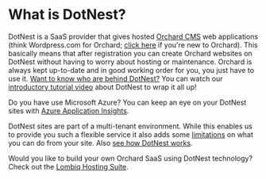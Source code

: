 # What is DotNest?



DotNest is a SaaS provider that gives hosted [Orchard CMS](http://orchardproject.net/) web applications (think Wordpress.com for Orchard; [click here](getting-started-with-orchard) if you're new to Orchard). This basically means that after registration you can create Orchard websites on DotNest without having to worry about hosting or maintenance. Orchard is always kept up-to-date and in good working order for you, you just have to use it. [Want to know who are behind DotNest?](about-lombiq) You can watch our [introductory tutorial video](https://www.youtube.com/watch?v=1k5A-TIyibQ&list=PLuskKJW0FhJcXpbKqATKllLj9RsH-eDg3&index=1) about DotNest to wrap it all up!

Do you have use Microsoft Azure? You can keep an eye on your DotNest sites with [Azure Application Insights](collecting-usage-telemetry-with-azure-application-insights).

DotNest sites are part of a multi-tenant environment. While this enables us to provide you such a flexible service it also adds some [limitations](limitations) on what you can do from your site. Also [see how DotNest works](under-the-hood).

Would you like to build your own Orchard SaaS using DotNest technology? Check out the [Lombiq Hosting Suite](lombiq-hosting-suite).